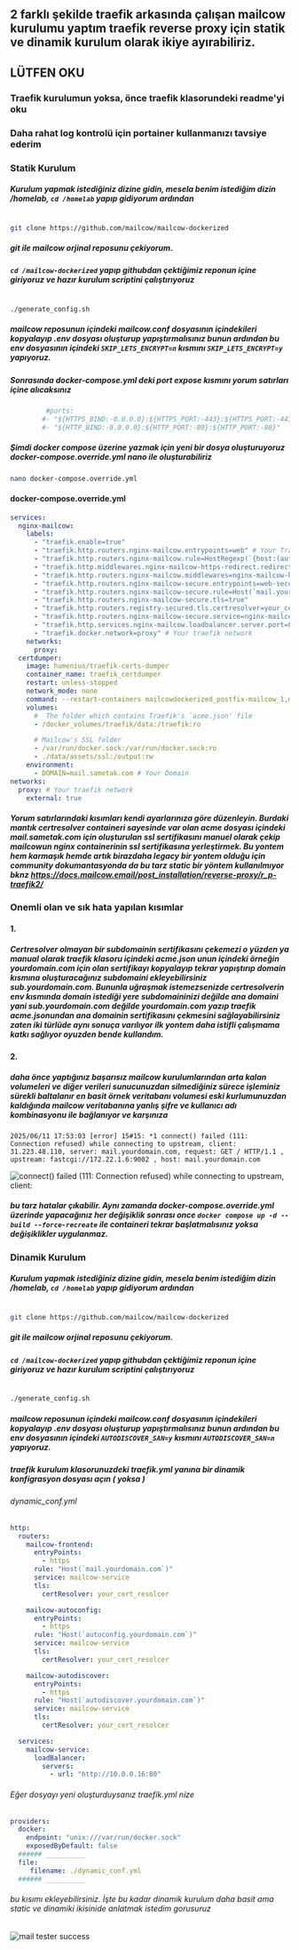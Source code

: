 ## 2 farklı şekilde traefik arkasında çalışan mailcow kurulumu yaptım traefik reverse proxy için statik ve dinamik kurulum olarak ikiye ayırabiliriz.

## LÜTFEN OKU
### Traefik kurulumun yoksa, önce traefik klasorundeki readme'yi oku
### Daha rahat log kontrolü için portainer kullanmanızı tavsiye ederim

### Statik Kurulum

##### Kurulum yapmak istediğiniz dizine gidin, mesela benim istediğim dizin /homelab, ``` cd /homelab ``` yapıp gidiyorum ardından 

``` bash

git clone https://github.com/mailcow/mailcow-dockerized

```

##### git ile mailcow orjinal reposunu çekiyorum.

##### ``` cd /mailcow-dockerized ``` yapıp githubdan çektiğimiz reponun içine giriyoruz ve hazır kurulum scriptini çalıştırıyoruz

```bash

./generate_config.sh

```

##### mailcow reposunun içindeki mailcow.conf dosyasının içindekileri kopyalayıp .env dosyası oluşturup yapıştırmalısınız bunun ardından bu env dosyasının içindeki `SKIP_LETS_ENCRYPT=n` kısmını `SKIP_LETS_ENCRYPT=y` yapıyoruz.


##### Sonrasında docker-compose.yml deki port expose kısmını yorum satırları içine alıcaksınız

```yml
         #ports:
        #- "${HTTPS_BIND:-0.0.0.0}:${HTTPS_PORT:-443}:${HTTPS_PORT:-443}"
        #- "${HTTP_BIND:-0.0.0.0}:${HTTP_PORT:-80}:${HTTP_PORT:-80}"
```
##### Şimdi docker compose üzerine yazmak için yeni bir dosya oluşturuyoruz docker-compose.override.yml nano ile oluşturabiliriz
``` bash
nano docker-compose.override.yml
```

#### docker-compose.override.yml
```yml
services:
  nginx-mailcow:
    labels:
      - "traefik.enable=true"
      - "traefik.http.routers.nginx-mailcow.entrypoints=web" # Your Traefik HTTP name
      - "traefik.http.routers.nginx-mailcow.rule=HostRegexp(`{host:(autodiscover|autoconfig|webmail|mail|email).+}`)"
      - "traefik.http.middlewares.nginx-mailcow-https-redirect.redirectscheme.scheme=https"
      - "traefik.http.routers.nginx-mailcow.middlewares=nginx-mailcow-https-redirect"
      - "traefik.http.routers.nginx-mailcow-secure.entrypoints=web-secure" # Your Traefik HTTPS name
      - "traefik.http.routers.nginx-mailcow-secure.rule=Host(`mail.yourdomain.com`)" # Your Domain
      - "traefik.http.routers.nginx-mailcow-secure.tls=true"
      - "traefik.http.routers.registry-secured.tls.certresolver=your_certresolver" # Your Certresolver name
      - "traefik.http.routers.nginx-mailcow-secure.service=nginx-mailcow"
      - "traefik.http.services.nginx-mailcow.loadbalancer.server.port=80"
      - "traefik.docker.network=proxy" # Your traefik network
    networks:
      proxy:
  certdumper:
    image: humenius/traefik-certs-dumper
    container_name: traefik_certdumper
    restart: unless-stopped
    network_mode: none
    command: --restart-containers mailcowdockerized_postfix-mailcow_1,mailcowdockerized_dovecot-mailcow_1
    volumes:
      #  The folder which contains Traefik's `acme.json' file
      - /docker_volumes/traefik/data:/traefik:ro

      # Mailcow's SSL folder
      - /var/run/docker.sock:/var/run/docker.sock:ro
      - ./data/assets/ssl:/output:rw
    environment:
      - DOMAIN=mail.sametak.com # Your Domain
networks:
  proxy: # Your traefik network
    external: true

```



##### Yorum satırlarındaki kısımları kendi ayarlarınıza göre düzenleyin. Burdaki mantık certresolver containeri sayesinde var olan acme dosyası içindeki mail.sametak.com için oluşturulan ssl sertifikasını manuel olarak çekip mailcowun nginx containerinin ssl sertifikasına yerleştirmek. Bu yontem hem karmaşık hemde artık birazdaha legacy bir yontem olduğu için community dokumantasyonda da bu tarz static bir yöntem kullanılmıyor bknz https://docs.mailcow.email/post_installation/reverse-proxy/r_p-traefik2/ 

### Onemli olan ve sık hata yapılan kısımlar 

#### 1.
##### Certresolver olmayan bir subdomainin sertifikasını çekemezi o yüzden ya manual olarak traefik klasoru içindeki acme.json unun içindeki örneğin yourdomain.com için olan sertifikayı kopyalayıp tekrar yapıştırıp domain kısmına oluşturacağınız subdomaini ekleyebilirsiniz sub.yourdomain.com. Bununla uğraşmak istemezsenizde certresolverin env kısmında domain istediği yere subdomaininizi değilde ana domaini yani sub.yourdomain.com değilde yourdomain.com yazıp traefik acme.jsonundan ana domainin sertifikasını çekmesini sağlayabilirsiniz zaten iki türlüde aynı sonuça varılıyor ilk yontem daha istifli çalışmama katkı sağlıyor oyuzden bende kullandım.

#### 2.
##### daha önce yaptığınız başarısız mailcow kurulumlarından arta kalan volumeleri ve diğer verileri sunucunuzdan silmediğiniz sürece işleminiz sürekli baltalanır en basit örnek veritabanı volumesi eski kurlumunuzdan kaldığında mailcow veritabanına yanlış şifre ve kullanıcı adı kombinasyonu ile bağlanıyor ve karşınıza   

```
2025/06/11 17:53:03 [error] 15#15: *1 connect() failed (111: Connection refused) while connecting to upstream, client: 31.223.48.110, server: mail.yourdomain.com, request: GET / HTTP/1.1 , upstream: fastcgi://172.22.1.6:9002 , host: mail.yourdomain.com 
```
![connect() failed (111: Connection refused) while connecting to upstream, client:](/readme-media/mailcow-error.png)

##### bu tarz hatalar çıkabilir. Aynı zamanda docker-compose.override.yml üzerinde yapacağınız her değişiklik sonrası once ``` docker compose up -d --build --force-recreate ``` ile containeri tekrar başlatmalısınız yoksa değişiklikler uygulanmaz.


### Dinamik Kurulum


##### Kurulum yapmak istediğiniz dizine gidin, mesela benim istediğim dizin /homelab, ``` cd /homelab ``` yapıp gidiyorum ardından 

``` bash

git clone https://github.com/mailcow/mailcow-dockerized

```

##### git ile mailcow orjinal reposunu çekiyorum.

##### ``` cd /mailcow-dockerized ``` yapıp githubdan çektiğimiz reponun içine giriyoruz ve hazır kurulum scriptini çalıştırıyoruz

```bash

./generate_config.sh

```

##### mailcow reposunun içindeki mailcow.conf dosyasının içindekileri kopyalayıp .env dosyası oluşturup yapıştırmalısınız bunun ardından bu env dosyasının içindeki `AUTODISCOVER_SAN=y` kısmını `AUTODISCOVER_SAN=n` yapıyoruz.

##### traefik kurulum klasorunuzdeki traefik.yml yanına bir dinamik konfigrasyon dosyası açın ( yoksa )

###### dynamic_conf.yml
``` yml
http:
  routers:
    mailcow-frontend:
      entryPoints:
        - https
      rule: "Host(`mail.yourdomain.com`)"
      service: mailcow-service
      tls:
        certResolver: your_cert_resolcer

    mailcow-autoconfig:
      entryPoints:
        - https
      rule: "Host(`autoconfig.yourdomain.com`)"
      service: mailcow-service
      tls:
        certResolver: your_cert_resolcer

    mailcow-autodiscover:
      entryPoints:
        - https
      rule: "Host(`autodiscover.yourdomain.com`)"
      service: mailcow-service
      tls:
        certResolver: your_cert_resolcer

  services:
    mailcow-service:
      loadBalancer:
        servers:
          - url: "http://10.0.0.16:80"
```

###### Eğer dosyayı yeni oluşturduysanız traefik.yml nize 

``` yml 
providers:
  docker:
    endpoint: "unix:///var/run/docker.sock"
    exposedByDefault: false
  ###### __________
  file:
     filename: ./dynamic_conf.yml
  ###### __________
```

###### bu kısımı ekleyebilirsiniz. İşte bu kadar dinamik kurulum daha basit ama static ve dinamiki ikisinide anlatmak istedim gorusuruz
![mail tester success](/readme-media/mailcow-success.png)